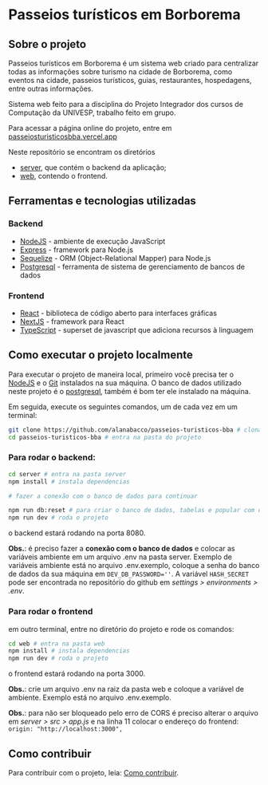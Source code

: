 # Passeios turísticos em Borborema

## Sobre o projeto

Passeios turísticos em Borborema é um sistema web criado para centralizar todas as informações sobre turismo na cidade de Borborema, como eventos na cidade, passeios turísticos, guias, restaurantes, hospedagens, entre outras informações.

Sistema web feito para a disciplina do Projeto Integrador dos cursos de Computação da UNIVESP, trabalho feito em grupo.

Para acessar a página online do projeto, entre em [passeiosturisticosbba.vercel.app](https://passeiosturisticosbba.vercel.app/)

Neste repositório se encontram os diretórios

- [server](https://github.com/alanabacco/passeios-turisticos-bba/tree/main/server), que contém o backend da aplicação;
- [web](https://github.com/alanabacco/passeios-turisticos-bba/tree/main/web), contendo o frontend.

## Ferramentas e tecnologias utilizadas

### Backend

- [NodeJS](https://nodejs.org/) - ambiente de execução JavaScript
- [Express](https://expressjs.com/) - framework para Node.js
- [Sequelize](https://sequelize.org/) - ORM (Object-Relational Mapper) para Node.js
- [Postgresql](https://www.postgresql.org/) - ferramenta de sistema de gerenciamento de bancos de dados

### Frontend

- [React](https://react.dev/) - biblioteca de código aberto para interfaces gráficas
- [NextJS](https://nextjs.org/) - framework para React
- [TypeScript](https://www.typescriptlang.org/) - superset de javascript que adiciona recursos à linguagem

## Como executar o projeto localmente

Para executar o projeto de maneira local, primeiro você precisa ter o [NodeJS](https://nodejs.org/) e o [Git](https://git-scm.com/) instalados na sua máquina. O banco de dados utilizado neste projeto é o [postgresql](https://www.postgresql.org/), também é bom ter ele instalado na máquina.

Em seguida, execute os seguintes comandos, um de cada vez em um terminal:

```bash
git clone https://github.com/alanabacco/passeios-turisticos-bba # clona o repositório
cd passeios-turisticos-bba # entra na pasta do projeto
```

### Para rodar o backend:

```bash
cd server # entra na pasta server
npm install # instala dependencias

# fazer a conexão com o banco de dados para continuar

npm run db:reset # para criar o banco de dados, tabelas e popular com dados de teste
npm run dev # roda o projeto
```

o backend estará rodando na porta 8080.

**Obs.**: é preciso fazer a **conexão com o banco de dados** e colocar as variáveis ambiente em um arquivo .env na pasta server. Exemplo de variáveis ambiente está no arquivo .env.exemplo, coloque a senha do banco de dados da sua máquina em `DEV_DB_PASSWORD=''`. A variável `HASH_SECRET` pode ser encontrada no repositório do github em _settings > environments > .env_.

### Para rodar o frontend

em outro terminal, entre no diretório do projeto e rode os comandos:

```bash
cd web # entra na pasta web
npm install # instala dependencias
npm run dev # roda o projeto
```

o frontend estará rodando na porta 3000.

**Obs.**: crie um arquivo .env na raiz da pasta web e coloque a variável de ambiente. Exemplo está no arquivo .env.exemplo.

**Obs.**: para não ser bloqueado pelo erro de CORS é preciso alterar o arquivo em _server > src > app.js_ e na linha 11 colocar o endereço do frontend: `origin: "http://localhost:3000",`

## Como contribuir

Para contribuir com o projeto, leia: [Como contribuir](https://github.com/alanabacco/passeios-turisticos-bba/blob/main/como-contribuir.md).